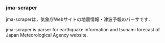 ### jma-scraper

jma-scraperは，気象庁Webサイトの地震情報・津波予報のパーサです．

jma-scraper is parser for earthquake information and tsunami forecast of Japan Meteorological Agency website.

